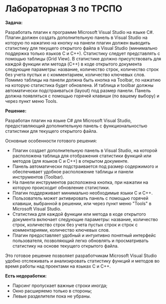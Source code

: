 # Лабораторная 3 по ТРСПО
**Задача:** 

Разработать плагин к программе Microsoft Visual Studio на языке C#. Плагин должен создать дополнительную панель в Visual Studio на которую по нажатию на кнопку на панели плагин должен выводить статистику для текущего открытого файла в Visual Studio (минимально поддержка только языков C и C++). Статистику следует представлять с помощью таблицы (Grid View). В статистике должно присутствовать для каждой функции или метода (C++) в коде открытого документа следующие параметры: название, количество строк, количество строк без учета пустых и с комментарием, количество ключевых слов. Помимо таблицы на панели должна быть кнопка на Toolbar, по нажатию на которую статистика будет обновлена. И таблица и toolbar должны автоматически подстраиваться (layout) под размер панели. Панель должна появляться с помощью горячей клавиши (по вашему выбору) и через пункт меню Tools.

**Решение:**

Разработан плагин на языке C# для Microsoft Visual Studio, предоставляющий дополнительную панель с функциональностью статистики для текущего открытого файла.

Основные особенности готового решения:
- Плагин создает дополнительную панель в Visual Studio, на которой расположена таблица для отображения статистики функций или методов (для языков C и C++) в открытом документе.
- Панель автоматически подстраивается под размер содержимого и обеспечивает удобное расположение таблицы и панели инструментов (Toolbar).
- На панели инструментов расположена кнопка, при нажатии на которую происходит обновление статистики.
- Плагин поддерживает минимально необходимые языки C и C++.
- Пользователь может активировать панель с помощью горячей клавиши, выбранной в решении, или через пункт меню "Tools" в Microsoft Visual Studio.
- Статистика для каждой функции или метода в коде открытого документа включает следующие параметры: название, количество строк, количество строк без учета пустых строк и строк с комментариями, количество ключевых слов.
- Плагин предоставляет удобный и интуитивно понятный интерфейс пользователя, позволяющий легко обновлять и просматривать статистику на основе текущего открытого файла.

Это готовое решение позволяет разработчикам Microsoft Visual Studio удобно отслеживать и анализировать статистику функций и методов во время работы над проектами на языках C и C++.

**Есть недоработки:**
- Парсинг пропускает важные строки иногда;
- Окно расширяемо только в стороны;
- Левые разделители пока не убраны.
